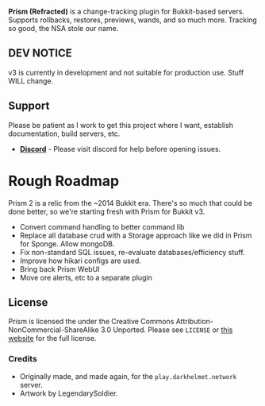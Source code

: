 **Prism (Refracted)** is a change-tracking plugin for Bukkit-based servers. Supports rollbacks, restores, previews, 
wands, and so much more. Tracking so good, the NSA stole our name.

## DEV NOTICE

v3 is currently in development and not suitable for production use. Stuff WILL change.

## Support

Please be patient as I work to get this project where I want, establish documentation, build servers, etc. 

- [**Discord**][discord] - Please visit discord for help before opening issues.

# Rough Roadmap

Prism 2 is a relic from the ~2014 Bukkit era. There's so much that could be done better, so we're 
starting fresh with Prism for Bukkit v3.

- Convert command handling to better command lib
- Replace all database crud with a Storage approach like we did in Prism for Sponge. Allow mongoDB.
- Fix non-standard SQL issues, re-evaluate databases/efficiency stuff.
- Improve how hikari configs are used.
- Bring back Prism WebUI
- Move ore alerts, etc to a separate plugin

## License

Prism is licensed the under the Creative Commons Attribution-NonCommercial-ShareAlike 3.0 Unported.
Please see `LICENSE` or [this website][license] for the full license.

### Credits

- Originally made, and made again, for the `play.darkhelmet.network` server.
- Artwork by LegendarySoldier.

[license]: http://creativecommons.org/licenses/by-nc-sa/3.0/us/
[discord]: https://discord.gg/7FxZScH4EJ
